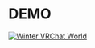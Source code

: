 # DEMO 
[![Winter VRChat World](![IMG](https://github.com/user-attachments/assets/96fc4507-d3cf-47ab-add8-f8c873d0f4d7)
)](https://youtu.be/P_1fPTO8xFk)
